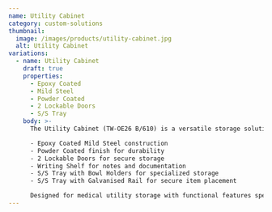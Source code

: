 ```yaml
---
name: Utility Cabinet
category: custom-solutions
thumbnail: 
  image: /images/products/utility-cabinet.jpg
  alt: Utility Cabinet
variations:
  - name: Utility Cabinet
    draft: true
    properties:
      - Epoxy Coated
      - Mild Steel
      - Powder Coated
      - 2 Lockable Doors
      - S/S Tray
    body: >-
      The Utility Cabinet (TW-OE26 B/610) is a versatile storage solution for medical environments featuring:

      - Epoxy Coated Mild Steel construction
      - Powder Coated finish for durability
      - 2 Lockable Doors for secure storage
      - Writing Shelf for notes and documentation
      - S/S Tray with Bowl Holders for specialized storage
      - S/S Tray with Galvanised Rail for secure item placement

      Designed for medical utility storage with functional features specific to healthcare environments.
---
```

